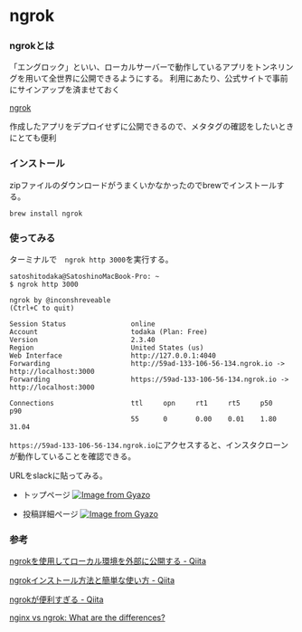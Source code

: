 # ngrok
### ngrokとは
「エングロック」といい、ローカルサーバーで動作しているアプリをトンネリングを用いて全世界に公開できるようにする。
利用にあたり、公式サイトで事前にサインアップを済ませておく

[ngrok](https://ngrok.com/)

作成したアプリをデプロイせずに公開できるので、メタタグの確認をしたいときにとても便利

### インストール
zipファイルのダウンロードがうまくいかなかったのでbrewでインストールする。
```
brew install ngrok
```

### 使ってみる
ターミナルで　`ngrok http 3000`を実行する。
```
satoshitodaka@SatoshinoMacBook-Pro: ~ 
$ ngrok http 3000

ngrok by @inconshreveable                                                                                                                                       (Ctrl+C to quit)
                                                                                                                                                                                
Session Status                online                                                                                                                                            
Account                       todaka (Plan: Free)                                                                                                                               
Version                       2.3.40                                                                                                                                            
Region                        United States (us)                                                                                                                                
Web Interface                 http://127.0.0.1:4040                                                                                                                             
Forwarding                    http://59ad-133-106-56-134.ngrok.io -> http://localhost:3000                                                                                      
Forwarding                    https://59ad-133-106-56-134.ngrok.io -> http://localhost:3000                                                                                     
                                                                                                                                                                                
Connections                   ttl     opn     rt1     rt5     p50     p90                                                                                                       
                              55      0       0.00    0.01    1.80    31.04              
```
`https://59ad-133-106-56-134.ngrok.io`にアクセスすると、インスタクローンが動作していることを確認できる。

URLをslackに貼ってみる。

- トップページ
[![Image from Gyazo](https://i.gyazo.com/52e8164d44d6df4bc5185ad8cbf6ee02.png)](https://gyazo.com/52e8164d44d6df4bc5185ad8cbf6ee02)

- 投稿詳細ページ
[![Image from Gyazo](https://i.gyazo.com/e34c9d8782c1e0a0cf8f132586f6dc49.png)](https://gyazo.com/e34c9d8782c1e0a0cf8f132586f6dc49)

### 参考
[ngrokを使用してローカル環境を外部に公開する - Qiita](https://qiita.com/kitaro0729/items/44214f9f81d3ebda58bd)

[ngrokインストール方法と簡単な使い方 - Qiita](https://www.mgo-tec.com/blog-entry-ngrok-install.html)

[ngrokが便利すぎる - Qiita](https://qiita.com/mininobu/items/b45dbc70faedf30f484e)

[nginx vs ngrok: What are the differences?](https://stackshare.io/stackups/nginx-vs-ngrok)

